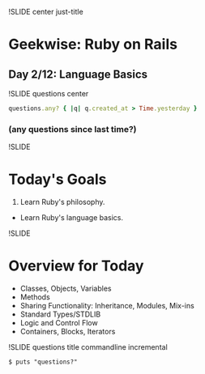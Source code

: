 !SLIDE center just-title
# Geekwise: Ruby on Rails

## Day 2/12: Language Basics

!SLIDE questions center

```ruby
questions.any? { |q| q.created_at > Time.yesterday }
```

### (any questions since last time?)

!SLIDE
# Today's Goals

1. Learn Ruby's philosophy.
+ Learn Ruby's language basics.

!SLIDE
# Overview for Today

* Classes, Objects, Variables
* Methods
* Sharing Functionality: Inheritance, Modules, Mix-ins
* Standard Types/STDLIB
* Logic and Control Flow
* Containers, Blocks, Iterators


!SLIDE questions title commandline incremental

```
$ puts "questions?"
```
